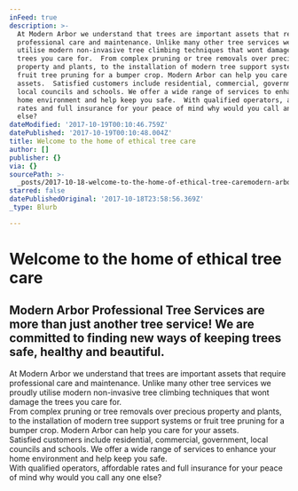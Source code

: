 ```yaml
---
inFeed: true
description: >-
  At Modern Arbor we understand that trees are important assets that require
  professional care and maintenance. Unlike many other tree services we proudly
  utilise modern non-invasive tree climbing techniques that wont damage the
  trees you care for.  From complex pruning or tree removals over precious
  property and plants, to the installation of modern tree support systems or
  fruit tree pruning for a bumper crop. Modern Arbor can help you care for your
  assets.  Satisfied customers include residential, commercial, government,
  local councils and schools. We offer a wide range of services to enhance your
  home environment and help keep you safe.  With qualified operators, affordable
  rates and full insurance for your peace of mind why would you call any one
  else?
dateModified: '2017-10-19T00:10:46.759Z'
datePublished: '2017-10-19T00:10:48.004Z'
title: Welcome to the home of ethical tree care
author: []
publisher: {}
via: {}
sourcePath: >-
  _posts/2017-10-18-welcome-to-the-home-of-ethical-tree-caremodern-arbor-profess.md
starred: false
datePublishedOriginal: '2017-10-18T23:58:56.369Z'
_type: Blurb

---
```

# **Welcome to the home of ethical tree care**

## Modern Arbor Professional Tree Services are more than just another tree service! We are committed to finding new ways of keeping trees safe, healthy and beautiful. 

At Modern Arbor we understand that trees are important assets that require professional care and maintenance. Unlike many other tree services we proudly utilise modern non-invasive tree climbing techniques that wont damage the trees you care for.  
From complex pruning or tree removals over precious property and plants, to the installation of modern tree support systems or fruit tree pruning for a bumper crop. Modern Arbor can help you care for your assets.  
Satisfied customers include residential, commercial, government, local councils and schools. We offer a wide range of services to enhance your home environment and help keep you safe.  
With qualified operators, affordable rates and full insurance for your peace of mind why would you call any one else?